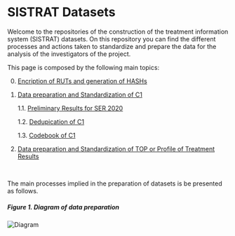 # SISTRAT Datasets

Welcome to the repositories of the construction of the treatment information system (SISTRAT) datasets. On this repository you can find the different processes and actions taken to standardize and prepare the data for the analysis of the investigators of the project.

This page is composed by the following main topics:

0. [Encription of RUTs and generation of HASHs](Encript.html)

1. [Data preparation and Standardization of C1](Data_prep_C1) 

    1.1. [Preliminary Results for SER 2020](SER_Stata.html)
    
    1.2. [Dedupication of C1](Duplicates)
    
    1.3. [Codebook of C1](codebook)
  
2. [Data preparation and Standardization of TOP or Profile of Treatment Results](Data_prep_TOP)

<br>

The main processes implied in the preparation of datasets is be presented as follows.

##### Figure 1. Diagram of data preparation
![Diagram](Figures/RUT_Administración.svg) 